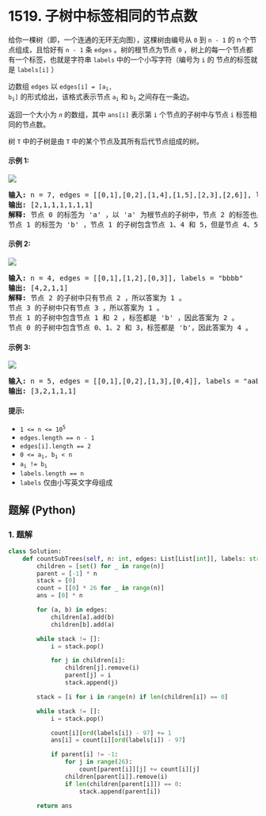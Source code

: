 # 1519. 子树中标签相同的节点数
给你一棵树（即，一个连通的无环无向图），这棵树由编号从 `0`  到 `n - 1` 的 n 个节点组成，且恰好有 `n - 1` 条 `edges` 。树的根节点为节点 `0` ，树上的每一个节点都有一个标签，也就是字符串 `labels` 中的一个小写字符（编号为 `i` 的 节点的标签就是 `labels[i]` ）

边数组 `edges` 以 <code>edges[i] = [a<sub>i</sub>, b<sub>i</sub>]</code> 的形式给出，该格式表示节点 <code>a<sub>i</sub></code> 和 <code>b<sub>i</sub></code> 之间存在一条边。

返回一个大小为 *`n`* 的数组，其中 `ans[i]` 表示第 `i` 个节点的子树中与节点 `i` 标签相同的节点数。

树 `T` 中的子树是由 `T` 中的某个节点及其所有后代节点组成的树。

#### 示例 1:
![](https://assets.leetcode.com/uploads/2020/07/01/q3e1.jpg)
<pre>
<strong>输入:</strong> n = 7, edges = [[0,1],[0,2],[1,4],[1,5],[2,3],[2,6]], labels = "abaedcd"
<strong>输出:</strong> [2,1,1,1,1,1,1]
<strong>解释:</strong> 节点 0 的标签为 'a' ，以 'a' 为根节点的子树中，节点 2 的标签也是 'a' ，因此答案为 2 。注意树中的每个节点都是这棵子树的一部分。
节点 1 的标签为 'b' ，节点 1 的子树包含节点 1、4 和 5，但是节点 4、5 的标签与节点 1 不同，故而答案为 1（即，该节点本身）。
</pre>

#### 示例 2:
![](https://assets.leetcode.com/uploads/2020/07/01/q3e2.jpg)
<pre>
<strong>输入:</strong> n = 4, edges = [[0,1],[1,2],[0,3]], labels = "bbbb"
<strong>输出:</strong> [4,2,1,1]
<strong>解释:</strong> 节点 2 的子树中只有节点 2 ，所以答案为 1 。
节点 3 的子树中只有节点 3 ，所以答案为 1 。
节点 1 的子树中包含节点 1 和 2 ，标签都是 'b' ，因此答案为 2 。
节点 0 的子树中包含节点 0、1、2 和 3，标签都是 'b'，因此答案为 4 。
</pre>

#### 示例 3:
![](https://assets.leetcode.com/uploads/2020/07/01/q3e3.jpg)
<pre>
<strong>输入:</strong> n = 5, edges = [[0,1],[0,2],[1,3],[0,4]], labels = "aabab"
<strong>输出:</strong> [3,2,1,1,1]
</pre>

#### 提示:
* <code>1 <= n <= 10<sup>5</sup></code>
* `edges.length == n - 1`
* `edges[i].length == 2`
* <code>0 <= a<sub>i</sub>, b<sub>i</sub> < n</code>
* <code>a<sub>i</sub> != b<sub>i</sub></code>
* `labels.length == n`
* `labels` 仅由小写英文字母组成

## 题解 (Python)

### 1. 题解
```Python
class Solution:
    def countSubTrees(self, n: int, edges: List[List[int]], labels: str) -> List[int]:
        children = [set() for _ in range(n)]
        parent = [-1] * n
        stack = [0]
        count = [[0] * 26 for _ in range(n)]
        ans = [0] * n

        for (a, b) in edges:
            children[a].add(b)
            children[b].add(a)

        while stack != []:
            i = stack.pop()

            for j in children[i]:
                children[j].remove(i)
                parent[j] = i
                stack.append(j)

        stack = [i for i in range(n) if len(children[i]) == 0]

        while stack != []:
            i = stack.pop()

            count[i][ord(labels[i]) - 97] += 1
            ans[i] = count[i][ord(labels[i]) - 97]

            if parent[i] != -1:
                for j in range(26):
                    count[parent[i]][j] += count[i][j]
                children[parent[i]].remove(i)
                if len(children[parent[i]]) == 0:
                    stack.append(parent[i])

        return ans
```

